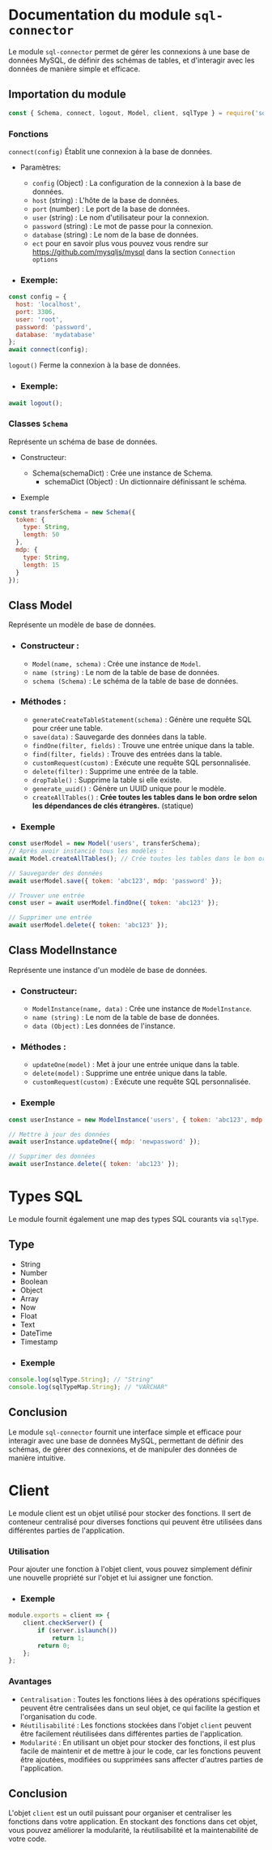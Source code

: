 # Documentation du module `sql-connector`

Le module `sql-connector` permet de gérer les connexions à une base de données MySQL, de définir des schémas de tables, et d'interagir avec les données de manière simple et efficace.

## Importation du module

```javascript
const { Schema, connect, logout, Model, client, sqlType } = require('sql-connector');
```

### Fonctions

`connect(config)` Établit une connexion à la base de données.

* Paramètres:
    * `config` (Object) : La configuration de la connexion à la base de données.
    * `host` (string) : L'hôte de la base de données.
    * `port` (number) : Le port de la base de données.
    * `user` (string) : Le nom d'utilisateur pour la connexion.
    * `password` (string) : Le mot de passe pour la connexion.
    * `database` (string) : Le nom de la base de données.
    * `ect` pour en savoir plus vous pouvez vous rendre sur https://github.com/mysqljs/mysql dans la section `Connection options`

* ### Exemple:

```javascript
const config = {
  host: 'localhost',
  port: 3306,
  user: 'root',
  password: 'password',
  database: 'mydatabase'
};
await connect(config);
```

`logout()` Ferme la connexion à la base de données.

* ### Exemple:

```javascript
await logout();
```

### Classes `Schema`

Représente un schéma de base de données.
* Constructeur:
    * Schema(schemaDict) : Crée une instance de Schema.
        * schemaDict (Object) : Un dictionnaire définissant le schéma.

* Exemple

```javascript
const transferSchema = new Schema({
  token: {
    type: String,
    length: 50
  },
  mdp: {
    type: String,
    length: 15
  }
});
```
## Class Model
Représente un modèle de base de données.
* ### Constructeur :
    * `Model(name, schema)` : Crée une instance de `Model`.
    * `name (string)` : Le nom de la table de base de données.
    * `schema (Schema)` : Le schéma de la table de base de données.
* ### Méthodes :
    * `generateCreateTableStatement(schema)` : Génère une requête SQL pour créer une table.
    * `save(data)` : Sauvegarde des données dans la table.
    * `findOne(filter, fields)` : Trouve une entrée unique dans la table.
    * `find(filter, fields)` : Trouve des entrées dans la table.
    * `customRequest(custom)` : Exécute une requête SQL personnalisée.
    * `delete(filter)` : Supprime une entrée de la table.
    * `dropTable()` : Supprime la table si elle existe.
    * `generate_uuid()` : Génère un UUID unique pour le modèle.
    * `createAllTables()` : **Crée toutes les tables dans le bon ordre selon les dépendances de clés étrangères.** (statique)
* ### Exemple
```javascript
const userModel = new Model('users', transferSchema);
// Après avoir instancié tous les modèles :
await Model.createAllTables(); // Crée toutes les tables dans le bon ordre

// Sauvegarder des données
await userModel.save({ token: 'abc123', mdp: 'password' });

// Trouver une entrée
const user = await userModel.findOne({ token: 'abc123' });

// Supprimer une entrée
await userModel.delete({ token: 'abc123' });
```
## Class ModelInstance
Représente une instance d'un modèle de base de données.
* ### Constructeur:
    * `ModelInstance(name, data)` : Crée une instance de `ModelInstance`.
    * `name (string)` : Le nom de la table de base de données.
    * `data (Object)` : Les données de l'instance.
* ### Méthodes :
    * `updateOne(model)` : Met à jour une entrée unique dans la table.
    * `delete(model)` : Supprime une entrée unique dans la table.
    * `customRequest(custom)` : Exécute une requête SQL personnalisée.
* ### Exemple
```javascript
const userInstance = new ModelInstance('users', { token: 'abc123', mdp: 'password' });

// Mettre à jour des données
await userInstance.updateOne({ mdp: 'newpassword' });

// Supprimer des données
await userInstance.delete({ token: 'abc123' });
```
# Types SQL
Le module fournit également une map des types SQL courants via `sqlType`.
## Type
* String
* Number
* Boolean
* Object
* Array
* Now
* Float
* Text
* DateTime
* Timestamp
* ### Exemple
```javascript
console.log(sqlType.String); // "String"
console.log(sqlTypeMap.String); // "VARCHAR"
```
## Conclusion
Le module `sql-connector` fournit une interface simple et efficace pour interagir avec une base de données MySQL, permettant de définir des schémas, de gérer des connexions, et de manipuler des données de manière intuitive.

# Client
Le module client est un objet utilisé pour stocker des fonctions. Il sert de conteneur centralisé pour diverses fonctions qui peuvent être utilisées dans différentes parties de l'application.

### Utilisation
Pour ajouter une fonction à l'objet client, vous pouvez simplement définir une nouvelle propriété sur l'objet et lui assigner une fonction.
* ### Exemple
```javascript
module.exports = client => {
    client.checkServer() {
        if (server.islaunch())
            return 1;
        return 0;
    };
};
```
### Avantages
* `Centralisation` : Toutes les fonctions liées à des opérations spécifiques peuvent être centralisées dans un seul objet, ce qui facilite la gestion et l'organisation du code.
* `Réutilisabilité` : Les fonctions stockées dans l'objet `client` peuvent être facilement réutilisées dans différentes parties de l'application.
* `Modularité` : En utilisant un objet pour stocker des fonctions, il est plus facile de maintenir et de mettre à jour le code, car les fonctions peuvent être ajoutées, modifiées ou supprimées sans affecter d'autres parties de l'application.

## Conclusion
L'objet `client` est un outil puissant pour organiser et centraliser les fonctions dans votre application. En stockant des fonctions dans cet objet, vous pouvez améliorer la modularité, la réutilisabilité et la maintenabilité de votre code.
